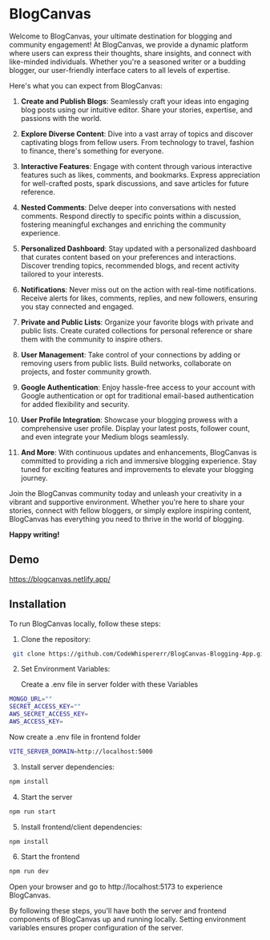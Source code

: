 
# BlogCanvas

Welcome to BlogCanvas, your ultimate destination for blogging and community engagement! At BlogCanvas, we provide a dynamic platform where users can express their thoughts, share insights, and connect with like-minded individuals. Whether you're a seasoned writer or a budding blogger, our user-friendly interface caters to all levels of expertise.

Here's what you can expect from BlogCanvas:

1. **Create and Publish Blogs**: Seamlessly craft your ideas into engaging blog posts using our intuitive editor. Share your stories, expertise, and passions with the world.

2. **Explore Diverse Content**: Dive into a vast array of topics and discover captivating blogs from fellow users. From technology to travel, fashion to finance, there's something for everyone.

3. **Interactive Features**: Engage with content through various interactive features such as likes, comments, and bookmarks. Express appreciation for well-crafted posts, spark discussions, and save articles for future reference.

4. **Nested Comments**: Delve deeper into conversations with nested comments. Respond directly to specific points within a discussion, fostering meaningful exchanges and enriching the community experience.

5. **Personalized Dashboard**: Stay updated with a personalized dashboard that curates content based on your preferences and interactions. Discover trending topics, recommended blogs, and recent activity tailored to your interests.

6. **Notifications**: Never miss out on the action with real-time notifications. Receive alerts for likes, comments, replies, and new followers, ensuring you stay connected and engaged.

7. **Private and Public Lists**: Organize your favorite blogs with private and public lists. Create curated collections for personal reference or share them with the community to inspire others.

8. **User Management**: Take control of your connections by adding or removing users from public lists. Build networks, collaborate on projects, and foster community growth.

9. **Google Authentication**: Enjoy hassle-free access to your account with Google authentication or opt for traditional email-based authentication for added flexibility and security.

10. **User Profile Integration**: Showcase your blogging prowess with a comprehensive user profile. Display your latest posts, follower count, and even integrate your Medium blogs seamlessly.

11. **And More**: With continuous updates and enhancements, BlogCanvas is committed to providing a rich and immersive blogging experience. Stay tuned for exciting features and improvements to elevate your blogging journey.

Join the BlogCanvas community today and unleash your creativity in a vibrant and supportive environment. Whether you're here to share your stories, connect with fellow bloggers, or simply explore inspiring content, BlogCanvas has everything you need to thrive in the world of blogging. 

**Happy writing!**





## Demo

https://blogcanvas.netlify.app/


## Installation

To run BlogCanvas locally, follow these steps:

1. Clone the repository:
```bash
 git clone https://github.com/CodeWhispererr/BlogCanvas-Blogging-App.git
```
2. Set Environment Variables:
   
   Create a .env file in server folder with these Variables
```bash
MONGO_URL=""
SECRET_ACCESS_KEY=""
AWS_SECRET_ACCESS_KEY=
AWS_ACCESS_KEY=
``` 

  Now create a .env file in frontend folder 

   ```bash
VITE_SERVER_DOMAIN=http://localhost:5000
``` 

3. Install server dependencies:
```bash
npm install
```

4. Start the server
```bash
npm run start
```

5. Install frontend/client dependencies:
```bash
npm install
```

6. Start the frontend
```bash
npm run dev
``` 
Open your browser and go to http://localhost:5173 to experience BlogCanvas.

By following these steps, you'll have both the server and frontend components of BlogCanvas up and running locally. Setting environment variables ensures proper configuration of the server.
